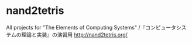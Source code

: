 # nand2tetris
All projects for "The Elements of Computing Systems" /『コンピュータシステムの理論と実装』の演習用
http://nand2tetris.org/

